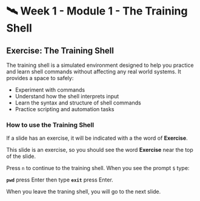 # 🛰️ Week 1 - Module 1 - The Training Shell

## Exercise: The Training Shell
The training shell is a simulated environment designed to help you practice and
learn shell commands without affecting any real world systems. It provides a space
to safely:
* Experiment with commands
* Understand how the shell interprets input
* Learn the syntax and structure of shell commands
* Practice scripting and automation tasks

### How to use the Training Shell

If a slide has an exercise, it will be indicated with a the word of **Exercise**.

This slide is an exercise, so you should see the word **Exercise** near the top of
the slide.

Press `n` to continue to the training shell. When you see the prompt `$` type:

**`pwd`** press Enter then type **`exit`** press Enter.

When you leave the traning shell, you will go to the next slide.

